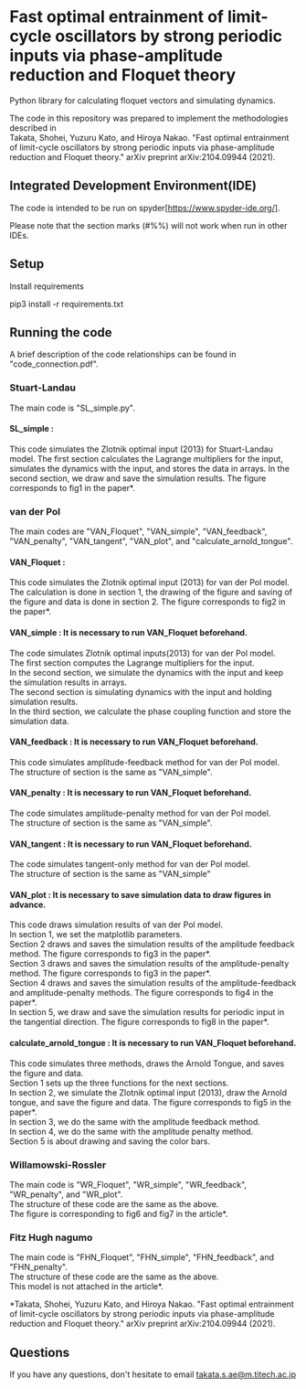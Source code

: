 # Fast optimal entrainment of limit-cycle oscillators by strong periodic inputs via phase-amplitude reduction and Floquet theory

Python library for calculating floquet vectors and simulating dynamics.   

The code in this repository was prepared to implement the methodologies described in   
Takata, Shohei, Yuzuru Kato, and Hiroya Nakao. "Fast optimal entrainment of limit-cycle oscillators by strong periodic inputs via phase-amplitude reduction and Floquet theory." arXiv preprint arXiv:2104.09944 (2021).


## Integrated Development Environment(IDE) 

The code is intended to be run on spyder[https://www.spyder-ide.org/].

Please note that the section marks (#%%) will not work when run in other IDEs. 


## Setup 


Install requirements  

pip3 install -r requirements.txt


## Running the code

A brief description of the code relationships can be found in "code_connection.pdf".

### Stuart-Landau

The main code is "SL_simple.py".   

#### SL_simple :  
This code simulates the Zlotnik optimal input (2013) for Stuart-Landau model.
The first section calculates the Lagrange multipliers for the input, simulates the dynamics with the input, and stores the data in arrays.
In the second section, we draw and save the simulation results. The figure corresponds to fig1 in the paper*.

### van der Pol

The main codes are "VAN_Floquet", "VAN_simple", "VAN_feedback", "VAN_penalty", "VAN_tangent", "VAN_plot", and "calculate_arnold_tongue".   

#### VAN_Floquet :   
This code simulates the Zlotnik optimal input (2013) for van der Pol model.  
The calculation is done in section 1, the drawing of the figure and saving of the figure and data is done in section 2. The figure corresponds to fig2 in the paper*.
  
#### VAN_simple : It is necessary to run VAN_Floquet beforehand.  
The code simulates Zlotnik optimal inputs(2013) for van der Pol model.   
The first section computes the Lagrange multipliers for the input.  
In the second section, we simulate the dynamics with the input and keep the simulation results in arrays.  
The second section is simulating dynamics with the input and holding simulation results.   
In the third section, we calculate the phase coupling function and store the simulation data.
  
#### VAN_feedback : It is necessary to run VAN_Floquet beforehand.  
This code simulates amplitude-feedback method for van der Pol model.   
The structure of section is the same as "VAN_simple".  
  
#### VAN_penalty : It is necessary to run VAN_Floquet beforehand. 
The code simulates amplitude-penalty method for van der Pol model.   
The structure of section is the same as "VAN_simple". 
  
#### VAN_tangent : It is necessary to run VAN_Floquet beforehand. 
The code simulates tangent-only method for van der Pol model.   
The structure of section is the same as "VAN_simple"  
  
#### VAN_plot : It is necessary to save simulation data to draw figures in advance.  
This code draws simulation results of van der Pol model.   
In section 1, we set the matplotlib parameters.  
Section 2 draws and saves the simulation results of the amplitude feedback method. The figure corresponds to fig3 in the paper*.  
Section 3 draws and saves the simulation results of the amplitude-penalty method. The figure corresponds to fig3 in the paper*.  
Section 4 draws and saves the simulation results of the amplitude-feedback and amplitude-penalty methods. The figure corresponds to fig4 in the paper*.  
In section 5, we draw and save the simulation results for periodic input in the tangential direction. The figure corresponds to fig8 in the paper*.  
  
#### calculate_arnold_tongue : It is necessary to run VAN_Floquet beforehand.  
This code simulates three methods, draws the Arnold Tongue, and saves the figure and data.  
Section 1 sets up the three functions for the next sections.  
In section 2, we simulate the Zlotnik optimal input (2013), draw the Arnold tongue, and save the figure and data. The figure corresponds to fig5 in the paper*.  
In section 3, we do the same with the amplitude feedback method.  
In section 4, we do the same with the amplitude penalty method.  
Section 5 is about drawing and saving the color bars.  

### Willamowski-Rossler

The main code is "WR_Floquet", "WR_simple", "WR_feedback", "WR_penalty", and "WR_plot".   
The structure of these code are the same as the above.  
The figure is corresponding to fig6 and fig7 in the article*.  


### Fitz Hugh nagumo

The main code is "FHN_Floquet", "FHN_simple", "FHN_feedback", and "FHN_penalty".   
The structure of these code are the same as the above.  
This model is not attached in the article*.   
  
  
*Takata, Shohei, Yuzuru Kato, and Hiroya Nakao. "Fast optimal entrainment of limit-cycle oscillators by strong periodic inputs via phase-amplitude reduction and Floquet theory." arXiv preprint arXiv:2104.09944 (2021).


## Questions 

If you have any questions, don't hesitate to email takata.s.ae@m.titech.ac.jp

